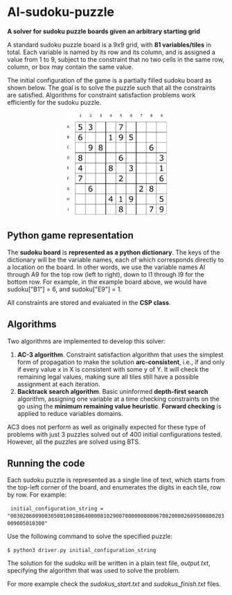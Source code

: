 # AI-sudoku-puzzle
<b>A solver for sudoku puzzle boards given an arbitrary starting grid</b>

A standard sudoku puzzle board is a 9x9 grid, with <b>81 variables/tiles</b> in total. Each variable is named by its row and its column, and is assigned a value from 1 to 9, subject to the constraint that no two cells in the same row, column, or box may contain the same value. 

The initial configuration of the game is a partially filled sudoku board as shown below. The goal is to solve the puzzle such that all the constraints are satisfied. Algorithms for constraint satisfaction problems work efficiently for the sudoku puzzle.

<p align="center">
  <img src="initial-configuration.png" alt="Sudoku Board Initial Confguration Example" width="240" height="240">
</p>


## Python game representation

The <b>sudoku board</b> is <b>represented as a python dictionary</b>. The keys of the dictionary will be the variable names, each of which corresponds directly to a location on the board. In other words, we use the variable names Al through A9 for the top row (left to right), down to I1 through I9 for the bottom row. For example, in the example board above, we would have sudoku["B1"] = 6, and sudoku["E9"] = 1. 

All constraints are stored and evaluated in the <b>CSP class</b>.

## Algorithms

Two algorithms are implemented to develop this solver:

1. <b>AC-3 algorithm</b>. Constraint satisfaction algorithm that uses the simplest form of propagation to make the solution <b>arc-consistent</b>, i.e., if and only if every value x in X is consistent with some y of Y. It will check the remaining legal values, making sure all tiles still have a possible assignment at each iteration.
2. <b>Backtrack search algorithm</b>. Basic uninformed <b>depth-first search</b> algorithm, assigning one variable at a time checking constraints on the go using the <b>minimum remaining value heuristic</b>. <b>Forward checking</b> is applied to reduce variables domains.

AC3 does not perform as well as originally expected for these type of problems with just 3 puzzles solved out of 400 initial configurations tested. However, all the puzzles are solved using BTS. 

## Running the code

Each sudoku puzzle is represented as a single line of text, which starts from the top-left corner of the board, and enumerates the digits in each tile, row by row. For example:

<code> initial_configuration_string = "003020600900305001001806400008102900700000008006708200002609500800203009005010300"</code>

Use the following command to solve the specified puzzle:

<code>$ python3 driver.py initial_configuration_string</code>

The solution for the sudoku will be written in a plain text file, <i>output.txt</i>, specifying the algorithm that was used to solve the problem.

For more example check the <i>sudokus_start.txt</i> and <i>sudokus_finish.txt</i> files.
